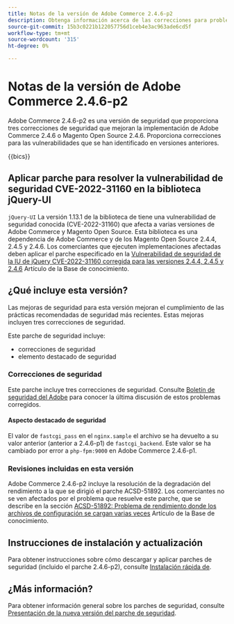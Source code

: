 ```yaml
---
title: Notas de la versión de Adobe Commerce 2.4.6-p2
description: Obtenga información acerca de las correcciones para problemas de seguridad en la versión 2.4.6-p2 de Adobe Commerce.
source-git-commit: 15b3c0221b122057756d1ceb4e3ac963ade6cd5f
workflow-type: tm+mt
source-wordcount: '315'
ht-degree: 0%

---
```



# Notas de la versión de Adobe Commerce 2.4.6-p2

Adobe Commerce 2.4.6-p2 es una versión de seguridad que proporciona tres correcciones de seguridad que mejoran la implementación de Adobe Commerce 2.4.6 o Magento Open Source 2.4.6. Proporciona correcciones para las vulnerabilidades que se han identificado en versiones anteriores.

{{bics}}

## Aplicar parche para resolver la vulnerabilidad de seguridad CVE-2022-31160 en la biblioteca jQuery-UI

`jQuery-UI` La versión 1.13.1 de la biblioteca de tiene una vulnerabilidad de seguridad conocida (CVE-2022-31160) que afecta a varias versiones de Adobe Commerce y Magento Open Source. Esta biblioteca es una dependencia de Adobe Commerce y de los Magento Open Source 2.4.4, 2.4.5 y 2.4.6. Los comerciantes que ejecuten implementaciones afectadas deben aplicar el parche especificado en la [Vulnerabilidad de seguridad de la IU de jQuery CVE-2022-31160 corregida para las versiones 2.4.4, 2.4.5 y 2.4.6](https://experienceleague.adobe.com/docs/commerce-knowledge-base/kb/troubleshooting/known-issues-patches-attached/jquery-cve-2022-31160-fix-2.4.4-2.4.5-2.4.6.html) Artículo de la Base de conocimiento.

## ¿Qué incluye esta versión?

Las mejoras de seguridad para esta versión mejoran el cumplimiento de las prácticas recomendadas de seguridad más recientes. Estas mejoras incluyen tres correcciones de seguridad.

Este parche de seguridad incluye:

* correcciones de seguridad
* elemento destacado de seguridad

### Correcciones de seguridad

Este parche incluye tres correcciones de seguridad. Consulte [Boletín de seguridad del Adobe](https://helpx.adobe.com/security/products/magento/apsb23-42.html) para conocer la última discusión de estos problemas corregidos.


#### Aspecto destacado de seguridad

El valor de `fastcgi_pass` en el `nginx.sample` el archivo se ha devuelto a su valor anterior (anterior a 2.4.6-p1) de `fastcgi_backend`. Este valor se ha cambiado por error a `php-fpm:9000` en Adobe Commerce 2.4.6-p1.

### Revisiones incluidas en esta versión

Adobe Commerce 2.4.6-p2 incluye la resolución de la degradación del rendimiento a la que se dirigió el parche ACSD-51892. Los comerciantes no se ven afectados por el problema que resuelve este parche, que se describe en la sección [ACSD-51892: Problema de rendimiento donde los archivos de configuración se cargan varias veces](https://experienceleague.adobe.com/docs/commerce-knowledge-base/kb/support-tools/patches/v1-1-33/acsd-51892-performance-issue-where-config-files-load-multiple-times.html) Artículo de la Base de conocimiento.


## Instrucciones de instalación y actualización

Para obtener instrucciones sobre cómo descargar y aplicar parches de seguridad (incluido el parche 2.4.6-p2), consulte [Instalación rápida de](../../../installation/composer.md).

## ¿Más información?

Para obtener información general sobre los parches de seguridad, consulte [Presentación de la nueva versión del parche de seguridad](https://community.magento.com/t5/Magento-DevBlog/Introducing-the-New-Security-Patch-Release/ba-p/141287).
